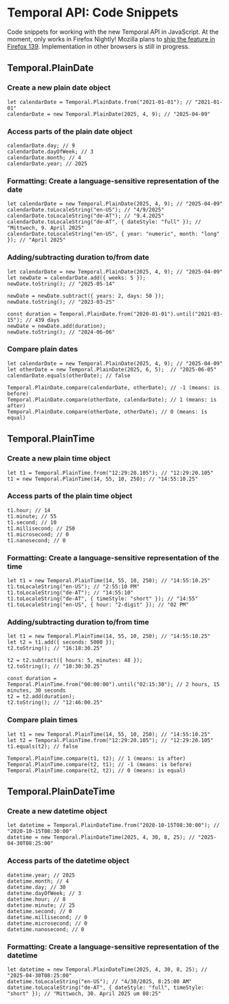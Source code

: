 # Temporal API: Code Snippets
Code snippets for working with the new Temporal API in JavaScript. At the moment, only works in Firefox Nightly! Mozilla plans to [ship the feature in Firefox 139](https://groups.google.com/a/mozilla.org/g/dev-platform/c/RtsRo93ygO4/m/2YzM42GUBwAJ). Implementation in other browsers is still in progress.

## Temporal.PlainDate

### Create a new plain date object
```
let calendarDate = Temporal.PlainDate.from("2021-01-01"); // "2021-01-01"
calendarDate = new Temporal.PlainDate(2025, 4, 9); // "2025-04-09"
```

### Access parts of the plain date object
```
calendarDate.day; // 9
calendarDate.dayOfWeek; // 3
calendarDate.month; // 4
calendarDate.year; // 2025 
```

### Formatting: Create a language-sensitive representation of the date
```
let calendarDate = new Temporal.PlainDate(2025, 4, 9); // "2025-04-09"
calendarDate.toLocaleString("en-US"); // "4/9/2025" 
calendarDate.toLocaleString("de-AT"); // "9.4.2025"
calendarDate.toLocaleString("de-AT", { dateStyle: "full" }); // "Mittwoch, 9. April 2025"
calendarDate.toLocaleString("en-US", { year: "numeric", month: "long" }); // "April 2025" 
```

### Adding/subtracting duration to/from date
```
let calendarDate = new Temporal.PlainDate(2025, 4, 9); // "2025-04-09"
let newDate = calendarDate.add({ weeks: 5 });
newDate.toString(); // "2025-05-14"

newDate = newDate.subtract({ years: 2, days: 50 });
newDate.toString(); // "2023-03-25"

const duration = Temporal.PlainDate.from("2020-01-01").until("2021-03-15"); // 439 days
newDate = newDate.add(duration);
newDate.toString(); // "2024-06-06" 
```

### Compare plain dates
```
let calendarDate = new Temporal.PlainDate(2025, 4, 9); // "2025-04-09"
let otherDate = new Temporal.PlainDate(2025, 6, 5);  // "2025-06-05"
calendarDate.equals(otherDate); // false

Temporal.PlainDate.compare(calendarDate, otherDate); // -1 (means: is before)
Temporal.PlainDate.compare(otherDate, calendarDate); // 1 (means: is after)
Temporal.PlainDate.compare(otherDate, otherDate); // 0 (means: is equal)
```

## Temporal.PlainTime

### Create a new plain time object
```
let t1 = Temporal.PlainTime.from("12:29:20.105"); // "12:29:20.105"
t1 = new Temporal.PlainTime(14, 55, 10, 250); // "14:55:10.25"
```

### Access parts of the plain time object
```
t1.hour; // 14
t1.minute; // 55
t1.second; // 10
t1.millisecond; // 250
t1.microsecond; // 0
t1.nanosecond; // 0 
```

### Formatting: Create a language-sensitive representation of the time
```
let t1 = new Temporal.PlainTime(14, 55, 10, 250); // "14:55:10.25"
t1.toLocaleString("en-US"); // "2:55:10 PM"
t1.toLocaleString("de-AT"); // "14:55:10"
t1.toLocaleString("de-AT", { timeStyle: "short" }); // "14:55"
t1.toLocaleString("en-US", { hour: "2-digit" }); // "02 PM"
```

### Adding/subtracting duration to/from time
```
let t1 = new Temporal.PlainTime(14, 55, 10, 250); // "14:55:10.25"
let t2 = t1.add({ seconds: 5000 });
t2.toString(); // "16:18:30.25" 

t2 = t2.subtract({ hours: 5, minutes: 48 }); 
t2.toString(); // "10:30:30.25" 

const duration = Temporal.PlainTime.from("00:00:00").until("02:15:30"); // 2 hours, 15 minutes, 30 seconds
t2 = t2.add(duration);
t2.toString(); // "12:46:00.25"
```

### Compare plain times
```
let t1 = new Temporal.PlainTime(14, 55, 10, 250); // "14:55:10.25"
let t2 = Temporal.PlainTime.from("12:29:20.105"); // "12:29:20.105"
t1.equals(t2); // false

Temporal.PlainTime.compare(t1, t2); // 1 (means: is after)
Temporal.PlainTime.compare(t2, t1); // -1 (means: is before)
Temporal.PlainTime.compare(t2, t2); // 0 (means: is equal)
```

## Temporal.PlainDateTime

### Create a new datetime object
```
let datetime = Temporal.PlainDateTime.from("2020-10-15T08:30:00"); // "2020-10-15T08:30:00"
datetime = new Temporal.PlainDateTime(2025, 4, 30, 8, 25); // "2025-04-30T08:25:00"
```

### Access parts of the datetime object
```
datetime.year; // 2025
datetime.month; // 4
datetime.day; // 30
datetime.dayOfWeek; // 3
datetime.hour; // 8
datetime.minute; // 25
datetime.second; // 0
datetime.millisecond; // 0
datetime.microsecond; // 0
datetime.nanosecond; // 0 
```

### Formatting: Create a language-sensitive representation of the datetime
```
let datetime = new Temporal.PlainDateTime(2025, 4, 30, 8, 25); // "2025-04-30T08:25:00"
datetime.toLocaleString("en-US"); // "4/30/2025, 8:25:00 AM"
datetime.toLocaleString("de-AT", { dateStyle: "full", timeStyle: "short" }); // "Mittwoch, 30. April 2025 um 08:25"
```
